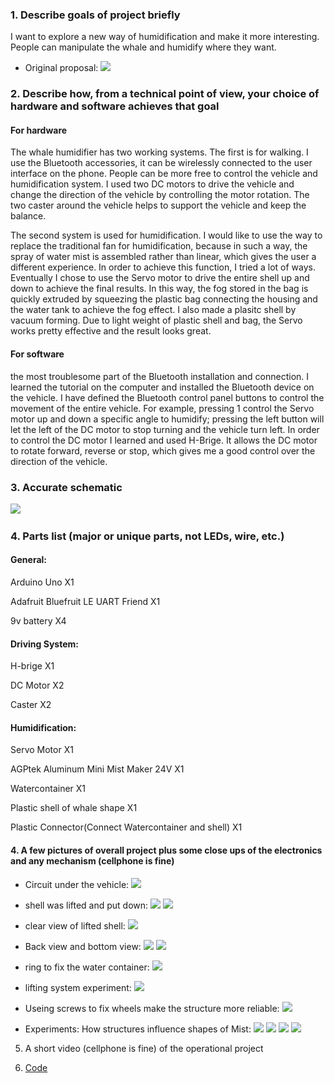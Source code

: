 ### 1. Describe goals of project briefly
I want to explore a new way of humidification and make it more interesting. People can manipulate the whale and humidify where they want.
- Original proposal: ![](images/plan.jpg)
 
### 2. Describe how, from a technical point of view, your choice of hardware and software achieves that goal
#### For hardware
The whale humidifier has two working systems.
The first is for walking. I use the Bluetooth accessories, it can be wirelessly connected to the user interface on the phone. People can be more free to control the vehicle and humidification system. I used two DC motors to drive the vehicle and change the direction of the vehicle by controlling the motor rotation. The two caster around the vehicle helps to support the vehicle and keep the balance.

The second system is used for humidification. I would like to use the way to replace the traditional fan for humidification, because in such a way, the spray of water mist is assembled rather than linear, which gives the user a different experience. In order to achieve this function, I tried a lot of ways. Eventually I chose to use the Servo motor to drive the entire shell up and down to achieve the final results. In this way, the fog stored in the bag is quickly extruded by squeezing the plastic bag connecting the housing and the water tank to achieve the fog effect. I also made a plasitc shell by vacuum forming. Due to light weight of plastic shell and bag, the Servo works pretty effective and the result looks great.
 
#### For software
the most troublesome part of the Bluetooth installation and connection. I learned the tutorial on the computer and installed the Bluetooth device on the vehicle. I have defined the Bluetooth control panel buttons to control the movement of the entire vehicle. For example, pressing 1 control the Servo motor up and down a specific angle to humidify; pressing the left button will let the left of the DC motor to stop turning and the vehicle turn left. In order to control the DC motor I learned and used H-Brige. It allows the DC motor to rotate forward, reverse or stop, which gives me a good control over the direction of the vehicle.
 
### 3. Accurate schematic
 ![](images/whale-humidifer_schematic.jpg)
 
### 4. Parts list (major or unique parts, not LEDs, wire, etc.)
#### General:
Arduino Uno X1

Adafruit Bluefruit LE UART Friend X1

9v battery X4

#### Driving System:
H-brige X1

DC Motor X2

Caster X2

#### Humidification:
Servo Motor X1

AGPtek Aluminum Mini Mist Maker 24V X1

Watercontainer X1

Plastic shell of whale shape X1

Plastic Connector(Connect Watercontainer and shell) X1

#### 4. A few pictures of overall project plus some close ups of the electronics and any mechanism (cellphone is fine)
- Circuit under the vehicle: ![](images/IMG_2513.JPG)

- shell was lifted and put down: ![](images/IMG_2519.JPG)
 ![](images/IMG_2520.JPG)

- clear view of lifted shell: ![](images/IMG_2521.JPG)

- Back view and bottom view: ![](images/IMG_2523.JPG)
 ![](images/IMG_2522.JPG)

- ring to fix the water container: ![](images/IMG_2524.JPG)

- lifting system experiment: ![](images/IMG_2072.JPG)

- Useing screws to fix wheels make the structure more reliable: ![](images/IMG_2304.JPG)

- Experiments: How structures influence shapes of Mist: ![](images/test1.jpg)
 ![](images/test2.jpg)
 ![](images/test33.jpg)
 ![](images/test4.jpg)

5. A short video (cellphone is fine) of the operational project

6. [Code](https://github.com/danqian/homework1/blob/master/finalProject/code_finalproject)

